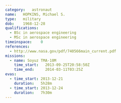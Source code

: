 ```yaml
---
category:	astronaut
name:	HOPKINS, Michael S.
type:	military
dob:	1968-12-28
qualifications:
  - BSc in aerospace engineering
  - MSc in aerospace engineering
timeinspace:	0
references:
  - http://www.nasa.gov/pdf/740566main_current.pdf
missions:
  - name: Soyuz TMA-10M
    time_start:   2013-09-25T20:58:50Z
    time_end:     2014-03-11T03:25Z
evas:
  - time_start: 2013-12-21
    duration:   5h28m
  - time_start: 2013-12-24
    duration:   7h30m
---
```

